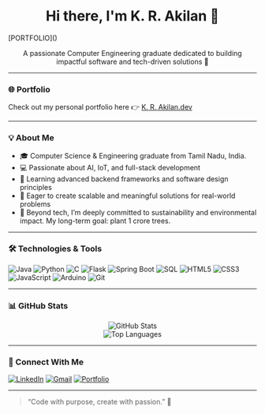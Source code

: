 <h1 align="center">Hi there, I'm K. R. Akilan 👋</h1>
[PORTFOLIO]()

<p align="center">
  A passionate Computer Engineering graduate dedicated to building impactful software and tech-driven solutions 🌱
</p>

---

### 🌐 Portfolio

Check out my personal portfolio here 👉 [K. R. Akilan.dev](https://k-r-akilan-portfolio.netlify.app/)

---


### 💡 About Me

- 🎓 Computer Science & Engineering graduate from Tamil Nadu, India.
- 💻 Passionate about AI, IoT, and full-stack development
- 🌱 Learning advanced backend frameworks and software design principles
- 🚀 Eager to create scalable and meaningful solutions for real-world problems
- 🌱 Beyond tech, I’m deeply committed to sustainability and environmental impact. My long-term goal: plant 1 crore trees.

---

### 🛠️ Technologies & Tools

![Java](https://img.shields.io/badge/Java-ED8B00?style=for-the-badge&logo=java&logoColor=white)
![Python](https://img.shields.io/badge/Python-3776AB?style=for-the-badge&logo=python&logoColor=white)
![C](https://img.shields.io/badge/C-00599C?style=for-the-badge&logo=c&logoColor=white)
![Flask](https://img.shields.io/badge/Flask-black?style=for-the-badge&logo=flask)
![Spring Boot](https://img.shields.io/badge/Spring%20Boot-6DB33F?style=for-the-badge&logo=spring-boot&logoColor=white)
![SQL](https://img.shields.io/badge/SQL-4479A1?style=for-the-badge&logo=mysql&logoColor=white)
![HTML5](https://img.shields.io/badge/HTML5-E34F26?style=for-the-badge&logo=html5&logoColor=white)
![CSS3](https://img.shields.io/badge/CSS3-1572B6?style=for-the-badge&logo=css3&logoColor=white)
![JavaScript](https://img.shields.io/badge/JavaScript-F7DF1E?style=for-the-badge&logo=javascript&logoColor=black)
![Arduino](https://img.shields.io/badge/Arduino-00979D?style=for-the-badge&logo=arduino&logoColor=white)
![Git](https://img.shields.io/badge/Git-F05032?style=for-the-badge&logo=git&logoColor=white)

---

### 📊 GitHub Stats

<p align="center">
  <img src="https://github-readme-stats.vercel.app/api?username=Akilan13kr&show_icons=true&theme=radical" alt="GitHub Stats" />
  <br/>
  <img src="https://github-readme-stats.vercel.app/api/top-langs/?username=Akilan13kr&layout=compact&theme=radical" alt="Top Languages" />
</p>

---

### 🤝 Connect With Me

[![LinkedIn](https://img.shields.io/badge/LinkedIn-blue?style=for-the-badge&logo=linkedin)](https://www.linkedin.com/in/akilan-k-r/)
[![Gmail](https://img.shields.io/badge/Gmail-D14836?style=for-the-badge&logo=gmail&logoColor=white)](mailto:akilan13kr@gmail.com)
[![Portfolio](https://img.shields.io/badge/Portfolio-Visit-blueviolet?style=for-the-badge&logo=google-chrome)](https://k-r-akilan-portfolio.netlify.app/)


---

> “Code with purpose, create with passion.” 🚀
